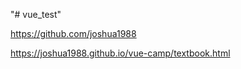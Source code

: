 "# vue_test" 


https://github.com/joshua1988


https://joshua1988.github.io/vue-camp/textbook.html
